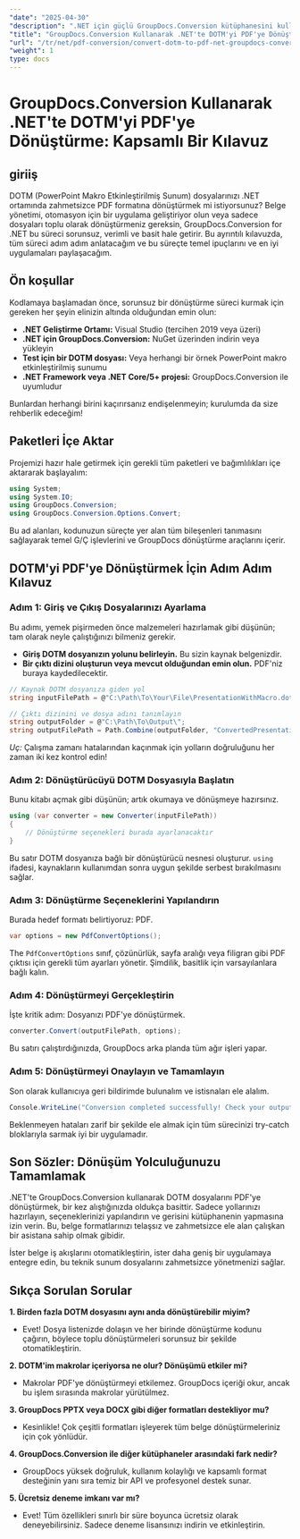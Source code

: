 ```yaml
---
"date": "2025-04-30"
"description": ".NET için güçlü GroupDocs.Conversion kütüphanesini kullanarak Microsoft Word Şablon dosyalarını (.dotm) sorunsuz bir şekilde PDF'lere nasıl dönüştüreceğinizi öğrenin. Belge yönetiminizi verimli bir şekilde kolaylaştırın."
"title": "GroupDocs.Conversion Kullanarak .NET'te DOTM'yi PDF'ye Dönüştürme Kapsamlı Bir Kılavuz"
"url": "/tr/net/pdf-conversion/convert-dotm-to-pdf-net-groupdocs-conversion/"
"weight": 1
type: docs
---
```

# GroupDocs.Conversion Kullanarak .NET'te DOTM'yi PDF'ye Dönüştürme: Kapsamlı Bir Kılavuz

## giriiş

DOTM (PowerPoint Makro Etkinleştirilmiş Sunum) dosyalarınızı .NET ortamında zahmetsizce PDF formatına dönüştürmek mi istiyorsunuz? Belge yönetimi, otomasyon için bir uygulama geliştiriyor olun veya sadece dosyaları toplu olarak dönüştürmeniz gereksin, GroupDocs.Conversion for .NET bu süreci sorunsuz, verimli ve basit hale getirir. Bu ayrıntılı kılavuzda, tüm süreci adım adım anlatacağım ve bu süreçte temel ipuçlarını ve en iyi uygulamaları paylaşacağım.

## Ön koşullar

Kodlamaya başlamadan önce, sorunsuz bir dönüştürme süreci kurmak için gereken her şeyin elinizin altında olduğundan emin olun:

- **.NET Geliştirme Ortamı:** Visual Studio (tercihen 2019 veya üzeri)
- **.NET için GroupDocs.Conversion:** NuGet üzerinden indirin veya yükleyin
- **Test için bir DOTM dosyası:** Veya herhangi bir örnek PowerPoint makro etkinleştirilmiş sunumu
- **.NET Framework veya .NET Core/5+ projesi:** GroupDocs.Conversion ile uyumludur

Bunlardan herhangi birini kaçırırsanız endişelenmeyin; kurulumda da size rehberlik edeceğim!


## Paketleri İçe Aktar

Projemizi hazır hale getirmek için gerekli tüm paketleri ve bağımlılıkları içe aktararak başlayalım:

```csharp
using System;
using System.IO;
using GroupDocs.Conversion;
using GroupDocs.Conversion.Options.Convert;
```

Bu ad alanları, kodunuzun süreçte yer alan tüm bileşenleri tanımasını sağlayarak temel G/Ç işlevlerini ve GroupDocs dönüştürme araçlarını içerir.


## DOTM'yi PDF'ye Dönüştürmek İçin Adım Adım Kılavuz

### Adım 1: Giriş ve Çıkış Dosyalarınızı Ayarlama

Bu adımı, yemek pişirmeden önce malzemeleri hazırlamak gibi düşünün; tam olarak neyle çalıştığınızı bilmeniz gerekir.

- **Giriş DOTM dosyanızın yolunu belirleyin.** Bu sizin kaynak belgenizdir.
- **Bir çıktı dizini oluşturun veya mevcut olduğundan emin olun.** PDF'niz buraya kaydedilecektir.

```csharp
// Kaynak DOTM dosyanıza giden yol
string inputFilePath = @"C:\Path\To\Your\File\PresentationWithMacro.dotm";

// Çıktı dizinini ve dosya adını tanımlayın
string outputFolder = @"C:\Path\To\Output\";
string outputFilePath = Path.Combine(outputFolder, "ConvertedPresentation.pdf");
```

*Uç:* Çalışma zamanı hatalarından kaçınmak için yolların doğruluğunu her zaman iki kez kontrol edin!

### Adım 2: Dönüştürücüyü DOTM Dosyasıyla Başlatın

Bunu kitabı açmak gibi düşünün; artık okumaya ve dönüşmeye hazırsınız.

```csharp
using (var converter = new Converter(inputFilePath))
{
    // Dönüştürme seçenekleri burada ayarlanacaktır
}
```

Bu satır DOTM dosyanıza bağlı bir dönüştürücü nesnesi oluşturur. `using` ifadesi, kaynakların kullanımdan sonra uygun şekilde serbest bırakılmasını sağlar.

### Adım 3: Dönüştürme Seçeneklerini Yapılandırın

Burada hedef formatı belirtiyoruz: PDF.

```csharp
var options = new PdfConvertOptions();
```

The `PdfConvertOptions` sınıf, çözünürlük, sayfa aralığı veya filigran gibi PDF çıktısı için gerekli tüm ayarları yönetir. Şimdilik, basitlik için varsayılanlara bağlı kalın.

### Adım 4: Dönüştürmeyi Gerçekleştirin

İşte kritik adım: Dosyanızı PDF'ye dönüştürmek.

```csharp
converter.Convert(outputFilePath, options);
```

Bu satırı çalıştırdığınızda, GroupDocs arka planda tüm ağır işleri yapar.

### Adım 5: Dönüştürmeyi Onaylayın ve Tamamlayın

Son olarak kullanıcıya geri bildirimde bulunalım ve istisnaları ele alalım.

```csharp
Console.WriteLine("Conversion completed successfully! Check your output at: " + outputFilePath);
```

Beklenmeyen hataları zarif bir şekilde ele almak için tüm sürecinizi try-catch bloklarıyla sarmak iyi bir uygulamadır.


## Son Sözler: Dönüşüm Yolculuğunuzu Tamamlamak

.NET'te GroupDocs.Conversion kullanarak DOTM dosyalarını PDF'ye dönüştürmek, bir kez alıştığınızda oldukça basittir. Sadece yollarınızı hazırlayın, seçeneklerinizi yapılandırın ve gerisini kütüphanenin yapmasına izin verin. Bu, belge formatlarınızı telaşsız ve zahmetsizce ele alan çalışkan bir asistana sahip olmak gibidir.

İster belge iş akışlarını otomatikleştirin, ister daha geniş bir uygulamaya entegre edin, bu teknik sunum dosyalarını zahmetsizce yönetmenizi sağlar.


## Sıkça Sorulan Sorular

**1. Birden fazla DOTM dosyasını aynı anda dönüştürebilir miyim?**  
- Evet! Dosya listenizde dolaşın ve her birinde dönüştürme kodunu çağırın, böylece toplu dönüştürmeleri sorunsuz bir şekilde otomatikleştirin.

**2. DOTM'im makrolar içeriyorsa ne olur? Dönüşümü etkiler mi?**  
- Makrolar PDF'ye dönüştürmeyi etkilemez. GroupDocs içeriği okur, ancak bu işlem sırasında makrolar yürütülmez.

**3. GroupDocs PPTX veya DOCX gibi diğer formatları destekliyor mu?**  
- Kesinlikle! Çok çeşitli formatları işleyerek tüm belge dönüştürmeleriniz için çok yönlüdür.

**4. GroupDocs.Conversion ile diğer kütüphaneler arasındaki fark nedir?**  
- GroupDocs yüksek doğruluk, kullanım kolaylığı ve kapsamlı format desteğinin yanı sıra temiz bir API ve profesyonel destek sunar.

**5. Ücretsiz deneme imkanı var mı?**  
- Evet! Tüm özellikleri sınırlı bir süre boyunca ücretsiz olarak deneyebilirsiniz. Sadece deneme lisansınızı indirin ve etkinleştirin.